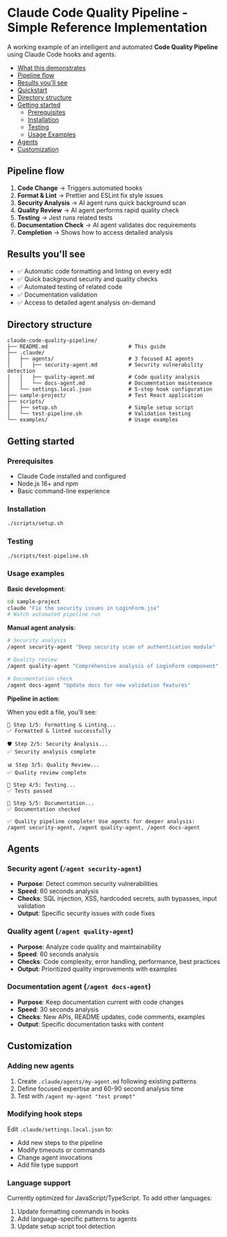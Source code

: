 # Claude Code Quality Pipeline - Simple Reference Implementation

A working example of an intelligent and automated **Code Quality Pipeline** using Claude Code hooks and agents.

- [What this demonstrates](#what-this-demonstrates)
- [Pipeline flow](#pipeline-flow)
- [Results you'll see](#results-youll-see)
- [Quickstart](#quickstart)
- [Directory structure](#directory-structure)
- [Getting started](#getting-started)
  - [Prerequisites](#prerequisites)
  - [Installation](#installation)
  - [Testing](#testing)
  - [Usage Examples](#usage-examples)
- [Agents](#agents)
- [Customization](#customization)

## Pipeline flow

1. **Code Change** → Triggers automated hooks
2. **Format & Lint** → Prettier and ESLint fix style issues  
3. **Security Analysis** → AI agent runs quick background scan
4. **Quality Review** → AI agent performs rapid quality check
5. **Testing** → Jest runs related tests
6. **Documentation Check** → AI agent validates doc requirements
7. **Completion** → Shows how to access detailed analysis

## Results you'll see

- ✅ Automatic code formatting and linting on every edit
- ✅ Quick background security and quality checks
- ✅ Automated testing of related code
- ✅ Documentation validation
- ✅ Access to detailed agent analysis on-demand

## Directory structure

```
claude-code-quality-pipeline/
├── README.md                          # This guide
├── .claude/
│   ├── agents/                        # 3 focused AI agents
│   │   ├── security-agent.md          # Security vulnerability detection
│   │   ├── quality-agent.md           # Code quality analysis
│   │   └── docs-agent.md              # Documentation maintenance
│   └── settings.local.json            # 5-step hook configuration
├── sample-project/                    # Test React application
├── scripts/
│   ├── setup.sh                       # Simple setup script
│   └── test-pipeline.sh               # Validation testing
└── examples/                          # Usage examples
```

## Getting started

### Prerequisites

- Claude Code installed and configured
- Node.js 16+ and npm
- Basic command-line experience

### Installation

```bash
./scripts/setup.sh
```

### Testing

```bash
./scripts/test-pipeline.sh
```

### Usage examples

**Basic development**:

```bash
cd sample-project
claude "Fix the security issues in LoginForm.jsx"
# Watch automated pipeline run
```

**Manual agent analysis**:

```bash
# Security analysis
/agent security-agent "Deep security scan of authentication module"

# Quality review  
/agent quality-agent "Comprehensive analysis of LoginForm component"

# Documentation check
/agent docs-agent "Update docs for new validation features"
```

**Pipeline in action**:

When you edit a file, you'll see:

```
🔧 Step 1/5: Formatting & Linting...
✅ Formatted & linted successfully

🛡️ Step 2/5: Security Analysis...  
✅ Security analysis complete

📊 Step 3/5: Quality Review...
✅ Quality review complete

🧪 Step 4/5: Testing...
✅ Tests passed

📖 Step 5/5: Documentation...
✅ Documentation checked

✅ Quality pipeline complete! Use agents for deeper analysis:
/agent security-agent, /agent quality-agent, /agent docs-agent
```

## Agents

### Security agent (`/agent security-agent`)

- **Purpose**: Detect common security vulnerabilities
- **Speed**: 60 seconds analysis
- **Checks**: SQL injection, XSS, hardcoded secrets, auth bypasses, input validation
- **Output**: Specific security issues with code fixes

### Quality agent (`/agent quality-agent`)  

- **Purpose**: Analyze code quality and maintainability
- **Speed**: 60 seconds analysis
- **Checks**: Code complexity, error handling, performance, best practices
- **Output**: Prioritized quality improvements with examples

### Documentation agent (`/agent docs-agent`)

- **Purpose**: Keep documentation current with code changes
- **Speed**: 30 seconds analysis  
- **Checks**: New APIs, README updates, code comments, examples
- **Output**: Specific documentation tasks with content

## Customization

### Adding new agents

1. Create `.claude/agents/my-agent.md` following existing patterns
2. Define focused expertise and 60-90 second analysis time
3. Test with `/agent my-agent "test prompt"`

### Modifying hook steps

Edit `.claude/settings.local.json` to:

- Add new steps to the pipeline
- Modify timeouts or commands
- Change agent invocations
- Add file type support

### Language support 

Currently optimized for JavaScript/TypeScript. To add other languages:

1. Update formatting commands in hooks
2. Add language-specific patterns to agents  
3. Update setup script tool detection
